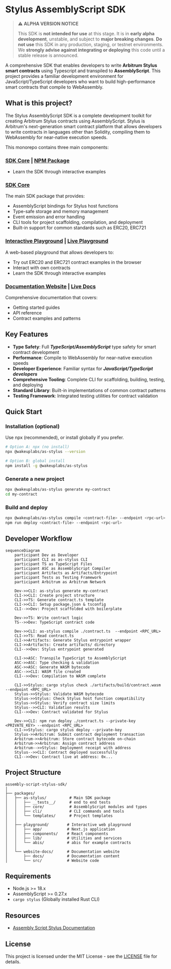 # Stylus AssemblyScript SDK


> ⚠️ **ALPHA VERSION NOTICE**
>
> This SDK is **not intended for use** at this stage.
> It is in **early alpha development**, unstable, and subject to **major breaking changes**.
> **Do not use** this SDK in any production, staging, or testnet environments.
> We **strongly advise against integrating or deploying** this code until a stable release is announced.

A comprehensive SDK that enables developers to write **Arbitrum Stylus smart contracts** using Typescript and transpiled to **AssemblyScript**. This project provides a familiar development environment for JavaScript/TypeScript developers who want to build high-performance smart contracts that compile to WebAssembly.

## What is this project?

The Stylus AssemblyScript SDK is a complete development toolkit for creating Arbitrum Stylus contracts using AssemblyScript. Stylus is Arbitrum's next-generation smart contract platform that allows developers to write contracts in languages other than Solidity, compiling them to WebAssembly for near-native execution speeds.

This monorepo contains three main components:

### [SDK Core](./packages/as-stylus/) | [NPM Package](https://www.npmjs.com/package/@wakeuplabs/as-stylus)
- Learn the SDK through interactive examples

### [SDK Core](./packages/as-stylus/)
The main SDK package that provides:
- AssemblyScript bindings for Stylus host functions
- Type-safe storage and memory management
- Event emission and error handling
- CLI tools for project scaffolding, compilation, and deployment
- Built-in support for common standards such as ERC20, ERC721

### [Interactive Playground](./packages/playground/) | [Live Playground](https://as-stylus-playground.wakeuplabs.link/)
A web-based playground that allows developers to:
- Try out ERC20 and ERC721 contract examples in the browser
- Interact with own contracts
- Learn the SDK through interactive examples

### [Documentation Website](./packages/website-docs/) | [Live Docs](https://as-stylus.wakeuplabs.io/)
Comprehensive documentation that covers:
- Getting started guides
- API reference
- Contract examples and patterns

## Key Features

- **Type Safety**: Full ***TypeScript/AssemblyScript*** type safety for smart contract development
- **Performance**: Compile to WebAssembly for near-native execution speeds
- **Developer Experience**: Familiar syntax for ***JavaScript/TypeScript developers***
- **Comprehensive Tooling**: Complete CLI for scaffolding, building, testing, and deploying
- **Standard Library**: Built-in implementations of common contract patterns
- **Testing Framework**: Integrated testing utilities for contract validation

## Quick Start

### Installation (optional)

Use npx (recommended), or install globally if you prefer.

```bash
# Option A: npx (no install)
npx @wakeuplabs/as-stylus --version

# Option B: global install
npm install -g @wakeuplabs/as-stylus
```

### Generate a new project

```bash
npx @wakeuplabs/as-stylus generate my-contract
cd my-contract
```

### Build and deploy

```bash
npx @wakeuplabs/as-stylus compile <contract-file> --endpoint <rpc-url>    # build artifacts, Compile to WASM and check Validate with cargo stylus
npm run deploy <contract-file> --endpoint <rpc-url>                       # Deploy to Arbitrum
```

## Developer Workflow

```mermaid
sequenceDiagram
    participant Dev as Developer
    participant CLI as as-stylus CLI
    participant TS as TypeScript Files
    participant ASC as AssemblyScript Compiler
    participant Artifacts as Artifacts/Entrypoint
    participant Tests as Testing Framework
    participant Arbitrum as Arbitrum Network

    Dev->>CLI: as-stylus generate my-contract
    CLI->>CLI: Create project structure
    CLI->>TS: Generate contract.ts template
    CLI->>CLI: Setup package.json & tsconfig
    CLI-->>Dev: Project scaffolded with boilerplate

    Dev->>TS: Write contract logic
    TS-->>Dev: TypeScript contract code

    Dev->>CLI: as-stylus compile ./contract.ts  --endpoint <RPC_URL>
    CLI->>TS: Read contract.ts
    CLI->>Artifacts: Generate Stylus entrypoint wrapper
    CLI->>Artifacts: Create artifacts/ directory
    CLI-->>Dev: Stylus entrypoint generated

    CLI->>ASC: Transpile TypeScript to AssemblyScript
    ASC->>ASC: Type checking & validation
    ASC->>ASC: Generate WASM bytecode
    ASC-->>CLI: WASM file created
    CLI-->>Dev: Compilation to WASM complete

    CLI->>Stylus: cargo stylus check ./artifacts/build/contract.wasm  --endpoint <RPC_URL>
    Stylus->>Stylus: Validate WASM bytecode
    Stylus->>Stylus: Check Stylus host function compatibility
    Stylus->>Stylus: Verify contract size limits
    Stylus-->>CLI: Validation results
    CLI-->>Dev: Contract validated for Stylus

    Dev->>CLI: npm run deploy ./contract.ts --private-key <PRIVATE_KEY> --endpoint <RPC_URL>
    CLI->>Stylus: cargo stylus deploy --private-key
    Stylus->>Arbitrum: Submit contract deployment transaction
    Arbitrum->>Arbitrum: Store contract bytecode on-chain
    Arbitrum->>Arbitrum: Assign contract address
    Arbitrum-->>Stylus: Deployment receipt with address
    Stylus-->>CLI: Contract deployed successfully
    CLI-->>Dev: Contract live at address: 0x...
```

## Project Structure

```
assembly-script-stylus-sdk/
│
├── packages/
│   ├── as-stylus/          # Main SDK package
│   │   ├── __tests__/      # end to end tests
│   │   ├── core/           # AssemblyScript modules and types
│   │   ├── cli/            # CLI commands and tools
│   │   └── templates/      # Project templates
│   │
│   ├── playground/        # Interactive web playground
│   │   ├── app/           # Next.js application
│   │   ├── components/    # React components
│   │   ├── lib/           # Utilities and services
│   │   └── abis/          # abis for example contracts
│   │
│   └── website-docs/      # Documentation website
│       ├── docs/          # Documentation content
│       └── src/           # Website code
```

## Requirements

- Node.js >= 18.x
- AssemblyScript >= 0.27.x
- `cargo stylus` (Globally installed Rust CLI)

## Resources

- [Assembly Script Stylus Documentation](https://as-stylus.wakeuplabs.io/)

## License

This project is licensed under the MIT License - see the [LICENSE](./LICENSE) file for details.
